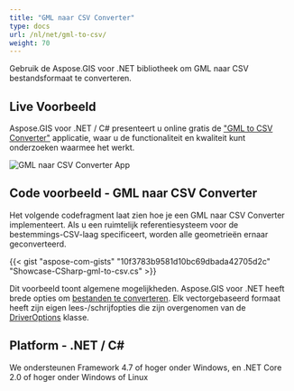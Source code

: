 ```yaml
---
title: "GML naar CSV Converter"
type: docs
url: /nl/net/gml-to-csv/
weight: 70
---
```


Gebruik de Aspose.GIS voor .NET bibliotheek om GML naar CSV bestandsformaat te converteren.

## **Live Voorbeeld**

Aspose.GIS voor .NET / C# presenteert u online gratis de ["GML to CSV Converter"](https://products.aspose.app/gis/conversion/gml-to-csv) applicatie, waar u de functionaliteit en kwaliteit kunt onderzoeken waarmee het werkt.

![GML naar CSV Converter App](conversion.png)

## **Code voorbeeld - GML naar CSV Converter**

Het volgende codefragment laat zien hoe je een GML naar CSV Converter implementeert. Als u een ruimtelijk referentiesysteem voor de bestemmings-CSV-laag specificeert, worden alle geometrieën ernaar geconverteerd. 

{{< gist "aspose-com-gists" "10f3783b9581d10bc69dbada42705d2c" "Showcase-CSharp-gml-to-csv.cs" >}}

Dit voorbeeld toont algemene mogelijkheden. Aspose.GIS voor .NET heeft brede opties om [bestanden te converteren](https://docs.aspose.com/gis/net/vector-layers/). Elk vectorgebaseerd formaat heeft zijn eigen lees-/schrijfopties die zijn overgenomen van de [DriverOptions](https://reference.aspose.com/gis/net/aspose.gis/driveroptions) klasse.

## **Platform - .NET / C#**

We ondersteunen Framework 4.7 of hoger onder Windows, en .NET Core 2.0 of hoger onder Windows of Linux
